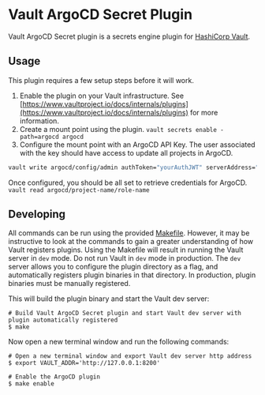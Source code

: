 # Vault ArgoCD Secret Plugin

Vault ArgoCD Secret plugin is a secrets engine plugin for [HashiCorp Vault](https://www.vaultproject.io/).


## Usage
This plugin requires a few setup steps before it will work.

1. Enable the plugin on your Vault infrastructure. See [https://www.vaultproject.io/docs/internals/plugins](https://www.vaultproject.io/docs/internals/plugins) for more information.
2. Create a mount point using the plugin. `vault secrets enable -path=argocd argocd`
3. Configure the mount point with an ArgoCD API Key. The user associated with the key should have access to update all projects in ArgoCD. 
```bash
vault write argocd/config/admin authToken="yourAuthJWT" serverAddress="argo.mydomain.com:443"
```

Once configured, you should be all set to retrieve credentials for ArgoCD.
`vault read argocd/project-name/role-name`
## Developing

All commands can be run using the provided [Makefile](./Makefile). However, it may be instructive to look at the commands to gain a greater understanding of how Vault registers plugins. Using the Makefile will result in running the Vault server in `dev` mode. Do not run Vault in `dev` mode in production. The `dev` server allows you to configure the plugin directory as a flag, and automatically registers plugin binaries in that directory. In production, plugin binaries must be manually registered.

This will build the plugin binary and start the Vault dev server:

```
# Build Vault ArgoCD Secret plugin and start Vault dev server with plugin automatically registered
$ make
```

Now open a new terminal window and run the following commands:

```
# Open a new terminal window and export Vault dev server http address
$ export VAULT_ADDR='http://127.0.0.1:8200'

# Enable the ArgoCD plugin
$ make enable
